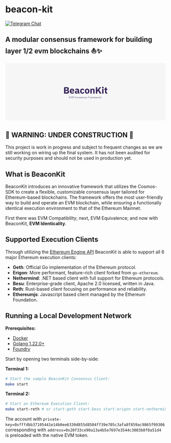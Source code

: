 # beacon-kit

[![Telegram Chat](https://img.shields.io/endpoint?color=neon&logo=telegram&label=chat&url=https%3A%2F%2Ftg.sumanjay.workers.dev%2Fbeacon_kit)](https://t.me/beacon_kit)

## A modular consensus framework for building layer 1/2 evm blockchains ⛵️✨

![banner](.github/assets/banner.png)

## 🚧 WARNING: UNDER CONSTRUCTION 🚧

This project is work in progress and subject to frequent changes as we are still working on wiring up the final system. It has not been audited for security purposes and should not be used in production yet.

## What is BeaconKit

BeaconKit introduces an innovative framework that utilizes the Cosmos-SDK to
create a flexible, customizable consensus layer tailored for Ethereum-based
blockchains. The framework offers the most user-friendly way to build and
operate an EVM blockchain, while ensuring a functionally identical execution
environment to that of the Ethereum Mainnet.

First there was EVM Compatibility; next, EVM Equivalence; and now with
BeaconKit, **EVM Identicality**.

## Supported Execution Clients

Through utilizing the [Ethereum Engine API](https://github.com/ethereum/execution-apis/blob/main/src/engine)
BeaconKit is able to support all 6 major Ethereum execution clients:

- **Geth**: Official Go implementation of the Ethereum protocol.
- **Erigon**: More performant, feature-rich client forked from `go-ethereum`.
- **Nethermind**: .NET based client with full support for Ethereum protocols.
- **Besu**: Enterprise-grade client, Apache 2.0 licensed, written in Java.
- **Reth**: Rust-based client focusing on performance and reliability.
- **Ethereumjs**: Javascript based client managed by the Ethereum Foundation.

## Running a Local Development Network

**Prerequisites:**

- [Docker](https://docs.docker.com/engine/install/)
- [Golang 1.22.0+](https://go.dev/doc/install)
- [Foundry](https://book.getfoundry.sh/getting-started/installation)

Start by opening two terminals side-by-side:

**Terminal 1:**

```bash
# Start the sample BeaconKit Consensus Client:
make start
```

**Terminal 2:**

```bash
# Start an Ethereum Execution Client:
make start-reth # or start-geth start-besu start-erigon start-nethermind start-ethereumjs
```

The account with
`private-key=0xfffdbb37105441e14b0ee6330d855d8504ff39e705c3afa8f859ac9865f99306`
corresponding with `address=0x20f33ce90a13a4b5e7697e3544c3083b8f8a51d4` is
preloaded with the native EVM token.
